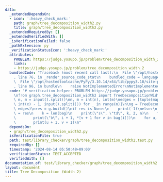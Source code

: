 ```yaml
---
data:
  _extendedDependsOn:
  - icon: ':heavy_check_mark:'
    path: graph/tree_decomposition_width2.py
    title: graph/tree_decomposition_width2.py
  _extendedRequiredBy: []
  _extendedVerifiedWith: []
  _isVerificationFailed: false
  _pathExtension: py
  _verificationStatusIcon: ':heavy_check_mark:'
  attributes:
    PROBLEM: https://judge.yosupo.jp/problem/tree_decomposition_width_2
    links:
    - https://judge.yosupo.jp/problem/tree_decomposition_width_2
  bundledCode: "Traceback (most recent call last):\n  File \"/opt/hostedtoolcache/PyPy/3.10.14/x64/lib/pypy3.10/site-packages/onlinejudge_verify/documentation/build.py\"\
    , line 76, in _render_source_code_stat\n    bundled_code = language.bundle(\n\
    \  File \"/opt/hostedtoolcache/PyPy/3.10.14/x64/lib/pypy3.10/site-packages/onlinejudge_verify/languages/python.py\"\
    , line 96, in bundle\n    raise NotImplementedError\nNotImplementedError\n"
  code: "# verification-helper: PROBLEM https://judge.yosupo.jp/problem/tree_decomposition_width_2\n\
    \nfrom graph.tree_decomposition_width2 import TreeDecompositionWidth2\n\np, tw,\
    \ n, m = input().split()\nn, m = int(n), int(m)\nedges = [tuple(map(lambda x:\
    \ int(x) - 1, input().split())) for _ in range(m)]\n\ng = TreeDecompositionWidth2(n,\
    \ edges)\nres = g.build()\nif res is None:\n    print(-1)\nelse:\n    bag, edges\
    \ = res\n    k = len(bag)\n    print(\"s\", \"td\", k, 2, n)\n    for i in range(k):\n\
    \        print(\"b\", i + 1, *[v + 1 for v in bag[i]])\n    for u, v in edges:\n\
    \        print(u + 1, v + 1)\n"
  dependsOn:
  - graph/tree_decomposition_width2.py
  isVerificationFile: true
  path: test/library_checker/graph/tree_decomposition_width2.test.py
  requiredBy: []
  timestamp: '2024-08-14 05:50:48+09:00'
  verificationStatus: TEST_ACCEPTED
  verifiedWith: []
documentation_of: test/library_checker/graph/tree_decomposition_width2.test.py
layout: document
title: Tree Decomposition (Width 2)
---
```


